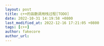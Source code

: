 ```yaml
---
layout: post
title: c++的函数调用栈过程[TODO]
date: 2022-10-31 14:19:58 +0800
last_modified_at: 2022-12-16 17:21:05 +0800
tags: [c++]
author: fakecore
author_url:
---
```

